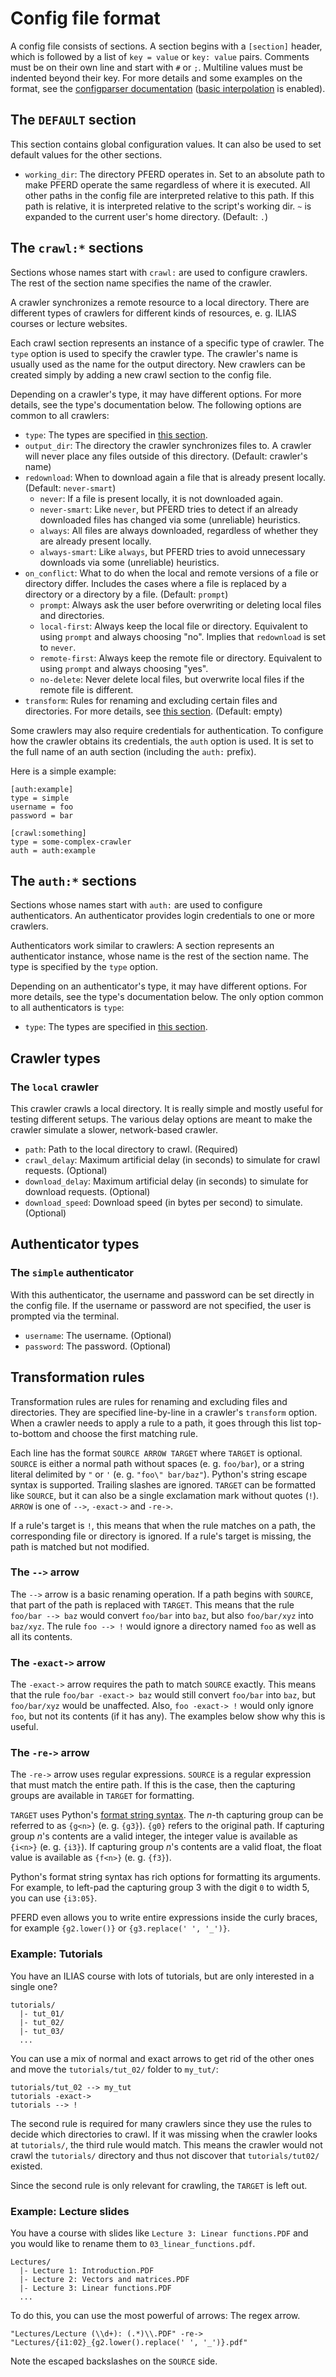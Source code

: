 # Config file format

A config file consists of sections. A section begins with a `[section]` header,
which is followed by a list of `key = value` or `key: value` pairs. Comments
must be on their own line and start with `#` or `;`. Multiline values must be
indented beyond their key. For more details and some examples on the format, see
the [configparser documentation][1] ([basic interpolation][2] is enabled).

[1]: <https://docs.python.org/3/library/configparser.html#supported-ini-file-structure> "Supported INI File Structure"
[2]: <https://docs.python.org/3/library/configparser.html#configparser.BasicInterpolation> "BasicInterpolation"

## The `DEFAULT` section

This section contains global configuration values. It can also be used to set
default values for the other sections.

- `working_dir`: The directory PFERD operates in. Set to an absolute path to
  make PFERD operate the same regardless of where it is executed. All other
  paths in the config file are interpreted relative to this path. If this path
  is relative, it is interpreted relative to the script's working dir. `~` is
  expanded to the current user's home directory. (Default: `.`)

## The `crawl:*` sections

Sections whose names start with `crawl:` are used to configure crawlers. The
rest of the section name specifies the name of the crawler.

A crawler synchronizes a remote resource to a local directory. There are
different types of crawlers for different kinds of resources, e. g. ILIAS
courses or lecture websites.

Each crawl section represents an instance of a specific type of crawler. The
`type` option is used to specify the crawler type. The crawler's name is usually
used as the name for the output directory. New crawlers can be created simply by
adding a new crawl section to the config file.

Depending on a crawler's type, it may have different options. For more details,
see the type's documentation below. The following options are common to all
crawlers:

- `type`: The types are specified in [this section](#crawler-types).
- `output_dir`: The directory the crawler synchronizes files to. A crawler will
  never place any files outside of this directory. (Default: crawler's name)
- `redownload`: When to download again a file that is already present locally.
  (Default: `never-smart`)
    - `never`: If a file is present locally, it is not downloaded again.
    - `never-smart`: Like `never`, but PFERD tries to detect if an already
      downloaded files has changed via some (unreliable) heuristics.
    - `always`: All files are always downloaded, regardless of whether they are
      already present locally.
    - `always-smart`: Like `always`, but PFERD tries to avoid unnecessary
      downloads via some (unreliable) heuristics.
- `on_conflict`: What to do when the local and remote versions of a file or
  directory differ. Includes the cases where a file is replaced by a directory
  or a directory by a file. (Default: `prompt`)
    - `prompt`: Always ask the user before overwriting or deleting local files
      and directories.
    - `local-first`: Always keep the local file or directory. Equivalent to
      using `prompt` and always choosing "no". Implies that `redownload` is set
      to `never`.
    - `remote-first`: Always keep the remote file or directory. Equivalent to
      using `prompt` and always choosing "yes".
    - `no-delete`: Never delete local files, but overwrite local files if the
      remote file is different.
- `transform`: Rules for renaming and excluding certain files and directories.
  For more details, see [this section](#transformation-rules). (Default: empty)

Some crawlers may also require credentials for authentication. To configure how
the crawler obtains its credentials, the `auth` option is used. It is set to the
full name of an auth section (including the `auth:` prefix).

Here is a simple example:

```
[auth:example]
type = simple
username = foo
password = bar

[crawl:something]
type = some-complex-crawler
auth = auth:example
```

## The `auth:*` sections

Sections whose names start with `auth:` are used to configure authenticators. An
authenticator provides login credentials to one or more crawlers.

Authenticators work similar to crawlers: A section represents an authenticator
instance, whose name is the rest of the section name. The type is specified by
the `type` option.

Depending on an authenticator's type, it may have different options. For more
details, see the type's documentation below. The only option common to all
authenticators is `type`:

- `type`: The types are specified in [this section](#authenticator-types).

## Crawler types

### The `local` crawler

This crawler crawls a local directory. It is really simple and mostly useful for
testing different setups. The various delay options are meant to make the
crawler simulate a slower, network-based crawler.

- `path`: Path to the local directory to crawl. (Required)
- `crawl_delay`: Maximum artificial delay (in seconds) to simulate for crawl
  requests. (Optional)
- `download_delay`: Maximum artificial delay (in seconds) to simulate for
  download requests. (Optional)
- `download_speed`: Download speed (in bytes per second) to simulate. (Optional)

## Authenticator types

### The `simple` authenticator

With this authenticator, the username and password can be set directly in the
config file. If the username or password are not specified, the user is prompted
via the terminal.

- `username`: The username. (Optional)
- `password`: The password. (Optional)

## Transformation rules

Transformation rules are rules for renaming and excluding files and directories.
They are specified line-by-line in a crawler's `transform` option. When a
crawler needs to apply a rule to a path, it goes through this list top-to-bottom
and choose the first matching rule.

Each line has the format `SOURCE ARROW TARGET` where `TARGET` is optional.
`SOURCE` is either a normal path without spaces (e. g. `foo/bar`), or a string
literal delimited by `"` or `'` (e. g. `"foo\" bar/baz"`). Python's string
escape syntax is supported. Trailing slashes are ignored. `TARGET` can be
formatted like `SOURCE`, but it can also be a single exclamation mark without
quotes (`!`). `ARROW` is one of `-->`, `-exact->` and `-re->`.

If a rule's target is `!`, this means that when the rule matches on a path, the
corresponding file or directory is ignored. If a rule's target is missing, the
path is matched but not modified.

### The `-->` arrow

The `-->` arrow is a basic renaming operation. If a path begins with `SOURCE`,
that part of the path is replaced with `TARGET`. This means that the rule
`foo/bar --> baz` would convert `foo/bar` into `baz`, but also `foo/bar/xyz`
into `baz/xyz`. The rule `foo --> !` would ignore a directory named `foo` as
well as all its contents.

### The `-exact->` arrow

The `-exact->` arrow requires the path to match `SOURCE` exactly. This means
that the rule `foo/bar -exact-> baz` would still convert `foo/bar` into `baz`,
but `foo/bar/xyz` would be unaffected. Also, `foo -exact-> !` would only ignore
`foo`, but not its contents (if it has any). The examples below show why this is
useful.

### The `-re->` arrow

The `-re->` arrow uses regular expressions. `SOURCE` is a regular expression
that must match the entire path. If this is the case, then the capturing groups
are available in `TARGET` for formatting.

`TARGET` uses Python's [format string syntax][3]. The *n*-th capturing group can
be referred to as `{g<n>}` (e. g. `{g3}`). `{g0}` refers to the original path.
If capturing group *n*'s contents are a valid integer, the integer value is
available as `{i<n>}` (e. g. `{i3}`). If capturing group *n*'s contents are a
valid float, the float value is available as `{f<n>}` (e. g. `{f3}`).

Python's format string syntax has rich options for formatting its arguments. For
example, to left-pad the capturing group 3 with the digit `0` to width 5, you
can use `{i3:05}`.

PFERD even allows you to write entire expressions inside the curly braces, for
example `{g2.lower()}` or `{g3.replace(' ', '_')}`.

[3]: <https://docs.python.org/3/library/string.html#format-string-syntax> "Format String Syntax"

### Example: Tutorials

You have an ILIAS course with lots of tutorials, but are only interested in a
single one?

```
tutorials/
  |- tut_01/
  |- tut_02/
  |- tut_03/
  ...
```

You can use a mix of normal and exact arrows to get rid of the other ones and
move the `tutorials/tut_02/` folder to `my_tut/`:

```
tutorials/tut_02 --> my_tut
tutorials -exact->
tutorials --> !
```

The second rule is required for many crawlers since they use the rules to decide
which directories to crawl. If it was missing when the crawler looks at
`tutorials/`, the third rule would match. This means the crawler would not crawl
the `tutorials/` directory and thus not discover that `tutorials/tut02/`
existed.

Since the second rule is only relevant for crawling, the `TARGET` is left out.

### Example: Lecture slides

You have a course with slides like `Lecture 3: Linear functions.PDF` and you
would like to rename them to `03_linear_functions.pdf`.

```
Lectures/
  |- Lecture 1: Introduction.PDF
  |- Lecture 2: Vectors and matrices.PDF
  |- Lecture 3: Linear functions.PDF
  ...
```

To do this, you can use the most powerful of arrows: The regex arrow.

```
"Lectures/Lecture (\\d+): (.*)\\.PDF" -re-> "Lectures/{i1:02}_{g2.lower().replace(' ', '_')}.pdf"
```

Note the escaped backslashes on the `SOURCE` side.
